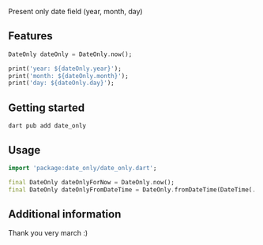 <!-- 
This README describes the package. If you publish this package to pub.dev,
this README's contents appear on the landing page for your package.

For information about how to write a good package README, see the guide for
[writing package pages](https://dart.dev/guides/libraries/writing-package-pages). 

For general information about developing packages, see the Dart guide for
[creating packages](https://dart.dev/guides/libraries/create-library-packages)
and the Flutter guide for
[developing packages and plugins](https://flutter.dev/developing-packages). 
-->

Present only date field (year, month, day)

## Features

```dart
DateOnly dateOnly = DateOnly.now();

print('year: ${dateOnly.year}');
print('month: ${dateOnly.month}');
print('day: ${dateOnly.day}');
```
## Getting started

```shell
dart pub add date_only
```

## Usage

```dart
import 'package:date_only/date_only.dart';

final DateOnly dateOnlyForNow = DateOnly.now();
final DateOnly dateOnlyFromDateTime = DateOnly.fromDateTime(DateTime(...));
```

## Additional information

Thank you very march :)